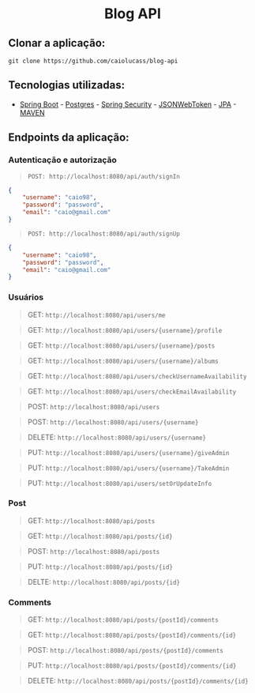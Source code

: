 <h1 align="center">Blog API</h1>

## Clonar a aplicação:

`git clone https://github.com/caiolucass/blog-api`

## Tecnologias utilizadas:

- [Spring Boot](https://spring.io/) - [Postgres](https://www.postgresql.org/) - [Spring Security](https://spring.io/projects/spring-security) - [JSONWebToken](https://jwt.io/) - [JPA](https://spring.io/projects/spring-data-jpa) - [MAVEN](https://maven.apache.org/)

## Endpoints da aplicação:

### Autenticação e autorização

> `POST: http://localhost:8080/api/auth/signIn`

```json
{
	"username": "caio98",
	"password": "password",
	"email": "caio@gmail.com"
}

```

> `POST: http://localhost:8080/api/auth/signUp` 

```json
{
	"username": "caio98",
	"password": "password",
	"email": "caio@gmail.com"
}

```

### Usuários

> GET: `http://localhost:8080/api/users/me`

> GET: `http://localhost:8080/api/users/{username}/profile`

> GET: `http://localhost:8080/api/users/{username}/posts`

> GET: `http://localhost:8080/api/users/{username}/albums`

> GET: `http://localhost:8080/api/users/checkUsernameAvailability`

> GET: `http://localhost:8080/api/users/checkEmailAvailability`

> POST: `http://localhost:8080/api/users`

> POST: `http://localhost:8080/api/users/{username}`

> DELETE: `http://localhost:8080/api/users/{username}`

> PUT: `http://localhost:8080/api/users/{username}/giveAdmin`

> PUT: `http://localhost:8080/api/users/{username}/TakeAdmin`

> PUT: `http://localhost:8080/api/users/setOrUpdateInfo`

### Post

> GET: `http://localhost:8080/api/posts`

> GET: `http://localhost:8080/api/posts/{id}`

> POST: `http://localhost:8080/api/posts`

> PUT: `http://localhost:8080/api/posts/{id}`

> DELTE: `http://localhost:8080/api/posts/{id}`

### Comments

> GET: `http://localhost:8080/api/posts/{postId}/comments`

> GET: `http://localhost:8080/api/posts/{postId}/comments/{id}`

> POST: `http://localhost:8080/api/posts/{postId}/comments`

> PUT: `http://localhost:8080/api/posts/{postId}/comments/{id}`

> DELETE: `http://localhost:8080/api/posts/{postId}/comments/{id}`
